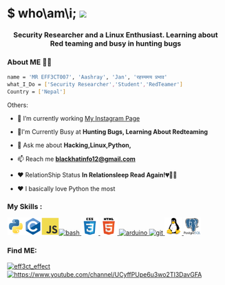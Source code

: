 <h1> $ who\am\i; <img src = "https://raw.githubusercontent.com/MartinHeinz/MartinHeinz/master/wave.gif" width = 50px> </h1>
<p align='center'>
<h3 align="center">Security Researcher and a Linux  Enthusiast. Learning about Red teaming and busy in hunting bugs</h3>
</p>



### About ME 🤟😎
```bash
name = 'MR EFF3CT007', 'Aashray', 'Jan', 'रहस्यमय प्रभाव'
what_I_Do = ['Security Researcher','Student','RedTeamer']
Country = ['Nepal']
```
Others:
- 🔭 I’m currently working [My Instagram Page](https://www.instagram.com/blackhat_info/)

- 🌱I'm Currently Busy at **Hunting Bugs, Learning About Redteaming**

- 💬 Ask me about **Hacking,Linux,Python,**

- 📫 Reach me **blackhatinfo12@gmail.com**

- ❤ RelationShip Status **In Relationsleep Read Again!💔🥺🤟**

- ❤ I basically love Python the most

<h3 align="left">My Skills :</h3>
<p align="left"> <a href="https://www.python.org" target="_blank" rel="noreferrer"> <img src="https://raw.githubusercontent.com/devicons/devicon/master/icons/python/python-original.svg" alt="python" width="40" height="40" 
align="left"> <a href="https://www.gnu.org/software/bash/" target="_blank" rel="noreferrer"> <img src="https://www.vectorlogo.zone/logos/gnu_bash/gnu_bash-icon.svg" alt="bash" width="40" height="40"/> </a> <a href="https://www.cprogramming.com/" target="_blank" rel="noreferrer"> <img src="https://raw.githubusercontent.com/devicons/devicon/master/icons/c/c-original.svg" alt="c" width="40" height="40"
align="left"> <a href="https://www.w3schools.com/css/" target="_blank" rel="noreferrer"> <img src="https://raw.githubusercontent.com/devicons/devicon/master/icons/css3/css3-original-wordmark.svg" alt="css3" width="40" height="40"/> </a> <a href="https://www.w3.org/html/" target="_blank" rel="noreferrer"> <img src="https://raw.githubusercontent.com/devicons/devicon/master/icons/html5/html5-original-wordmark.svg" alt="html5" width="40" height="40"/> </a> <a href="https://developer.mozilla.org/en-US/docs/Web/JavaScript" target="_blank" rel="noreferrer"> <img src="https://raw.githubusercontent.com/devicons/devicon/master/icons/javascript/javascript-original.svg" alt="javascript" width="40" height="40"
align="left"> <a href="https://www.arduino.cc/" target="_blank" rel="noreferrer"> <img src="https://cdn.worldvectorlogo.com/logos/arduino-1.svg" alt="arduino" width="40" height="40"/> </a> <a href="https://git-scm.com/" target="_blank" rel="noreferrer"> <img src="https://www.vectorlogo.zone/logos/git-scm/git-scm-icon.svg" alt="git" width="40" height="40"/> </a> <a href="https://www.linux.org/" target="_blank" rel="noreferrer"> <img src="https://raw.githubusercontent.com/devicons/devicon/master/icons/linux/linux-original.svg" alt="linux" width="40" height="40"/> </a> <a href="https://www.postgresql.org" target="_blank" rel="noreferrer"> <img src="https://raw.githubusercontent.com/devicons/devicon/master/icons/postgresql/postgresql-original-wordmark.svg" alt="postgresql" width="40" height="40"/> </a> </p>

  
<h3 align="left">Find ME:</h3>
<p align="left">
<a href="https://instagram.com/eff3ct_effect" target="blank"><img align="center" src="https://raw.githubusercontent.com/rahuldkjain/github-profile-readme-generator/master/src/images/icons/Social/instagram.svg" alt="eff3ct_effect" height="30" width="40" /></a>
<a href="https://www.youtube.com/c/https://www.youtube.com/channel/ucmqnkbqena7awpa9fqxjcsq" target="blank"><img align="center" src="https://raw.githubusercontent.com/rahuldkjain/github-profile-readme-generator/master/src/images/icons/Social/youtube.svg" alt="https://www.youtube.com/channel/UCyffPUpe6u3wo2TI3DavGFA" height="30" width="40" /></a>
</p>

